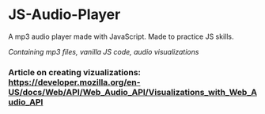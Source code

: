 # JS-Audio-Player
A mp3 audio player made with JavaScript. Made to practice JS skills.


*Containing mp3 files, vanilla JS code, audio visualizations*


### Article on creating vizualizations: https://developer.mozilla.org/en-US/docs/Web/API/Web_Audio_API/Visualizations_with_Web_Audio_API
